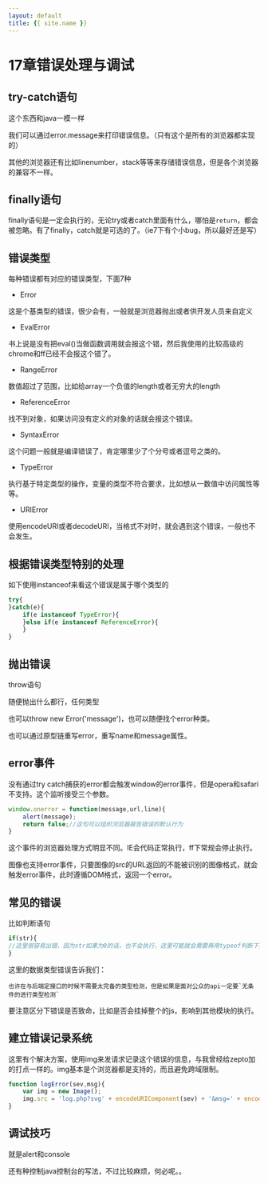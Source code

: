 ```yaml
---
layout: default
title: {{ site.name }}
---
```

# 17章错误处理与调试

## try-catch语句
这个东西和java一模一样

我们可以通过error.message来打印错误信息。（只有这个是所有的浏览器都实现的）

其他的浏览器还有比如linenumber，stack等等来存储错误信息，但是各个浏览器的兼容不一样。

## finally语句
finally语句是一定会执行的，无论try或者catch里面有什么，哪怕是`return`，都会被忽略。有了finally，catch就是可选的了。（ie7下有个小bug，所以最好还是写）

## 错误类型
每种错误都有对应的错误类型，下面7种

- Error

这是个基类型的错误，很少会有，一般就是浏览器抛出或者供开发人员来自定义

- EvalError

书上说是没有把eval()当做函数调用就会报这个错，然后我使用的比较高级的chrome和ff已经不会报这个错了。

- RangeError

数值超过了范围，比如给array一个负值的length或者无穷大的length

- ReferenceError

找不到对象，如果访问没有定义的对象的话就会报这个错误。

- SyntaxError

这个问题一般就是编译错误了，肯定哪里少了个分号或者逗号之类的。

- TypeError

执行基于特定类型的操作，变量的类型不符合要求，比如想从一数值中访问属性等等。

- URIError

使用encodeURI或者decodeURI，当格式不对时，就会遇到这个错误，一般也不会发生。

## 根据错误类型特别的处理
如下使用instanceof来看这个错误是属于哪个类型的

```javascript
try{
}catch(e){
    if(e instanceof TypeError){
    }else if(e instanceof ReferenceError){
    }
}
```

## 抛出错误
throw语句

随便抛出什么都行，任何类型

也可以throw new Error('message')，也可以随便找个error种类。

也可以通过原型链重写error，重写name和message属性。

## error事件
没有通过try catch捕获的error都会触发window的error事件，但是opera和safari不支持。这个监听接受三个参数。

```javascript
window.onerror = function(message,url,line){
    alert(message);
    return false;//这句可以组织浏览器报告错误的默认行为
}
```

这个事件的浏览器处理方式明显不同。IE会代码正常执行，ff下常规会停止执行。

图像也支持error事件，只要图像的src的URL返回的不能被识别的图像格式，就会触发error事件，此时遵循DOM格式，返回一个error。

## 常见的错误
比如判断语句

```javascript
if(str){
//这里很容易出错，因为str如果为0的话，也不会执行，这里可能就会需要再用typeof判断下类型
}
```

这里的数据类型错误告诉我们：

    也许在与后端定接口的时候不需要太完备的类型检测，但是如果是面对公众的api一定要`无条件的进行类型检测`

要注意区分下错误是否致命，比如是否会挂掉整个的js，影响到其他模块的执行。

## 建立错误记录系统
这里有个解决方案，使用img来发请求记录这个错误的信息，与我曾经给zepto加的打点一样的。img基本是个浏览器都是支持的，而且避免跨域限制。
```javascript
function logError(sev,msg){
    var img = new Image();
    img.src = 'log.php?svg' + encodeURIComponent(sev) + '&msg=' + encodeURIComponent(msg);
}
```

## 调试技巧
就是alert和console

还有种控制java控制台的写法，不过比较麻烦，何必呢。。
